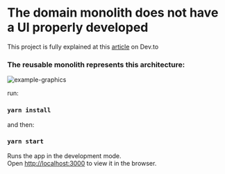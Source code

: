 # The domain monolith does not have a UI properly developed

This project is fully explained at this <a href="https://dev.to/juanignacioechaide/migrating-ui-library-shouldnt-be-a-pain-in-the-stack-1clm-temp-slug-733624?preview=ac717e89a82728463f5803a258a2eb4e5ac4b92b09ac179f615a820155ddce30e4c897045d5a30cbd73ed55c114388ffef095020014659cf091c46e6">article</a> on Dev.to
 
### The reusable monolith represents this architecture:

![example-graphics](https://user-images.githubusercontent.com/43832189/203218116-860d2bdb-6e22-4a44-b444-44d3147619b7.jpg)

run:

### `yarn install`

and then: 

### `yarn start`

Runs the app in the development mode.\
Open [http://localhost:3000](http://localhost:3000) to view it in the browser.


